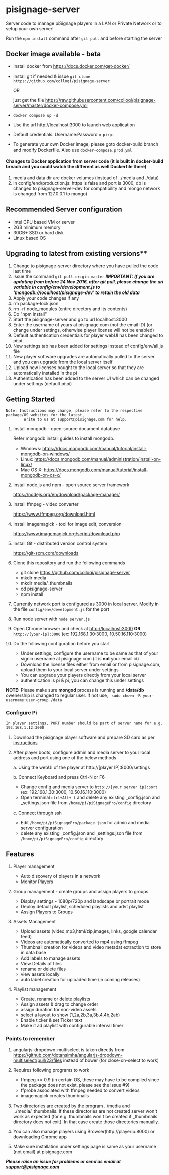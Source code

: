 # pisignage-server 

Server code to manage piSignage players in a LAN or Private Network or to setup your own server!

Run the `npm install` command after `git pull` and before starting the server 
  
## Docker image available - beta
- Install docker from https://docs.docker.com/get-docker/
- Install git if needed & issue `git clone https://github.com/colloqi/pisignage-server`

   OR

   just get the file https://raw.githubusercontent.com/colloqi/pisignage-server/master/docker-compose.yml
- `docker compose up -d`
- Use the url http://localhost:3000  to launch web application
- Default credentials: Username:Password = `pi:pi`
- To generate your own Docker image, please goto docker-build branch and modify Dockerfile. Also use `docker-compose.prod.yml`


#### Changes to Docker application from server code (it is built in docker-build brnach and you could watch the different as well Dockerfile there)
1. media and data dir are docker volumes (instead of ../media and ./data)
2. in config/end/production.js: https is false and port is 3000, db is changed to pisignage-server-dev for compatibility and mongo network is changed from 127.0.0.1 to mongo)

## Recommended Server configuration
- Intel CPU based VM or server
- 2GB minimum memory
- 30GB+ SSD or hard disk
- Linux based OS

## Upgrading to latest from existing versions**

1. Change to pisignage-server directory where you have pulled the code last time
2. Issue the command `git pull origin master`
   ***IMPORTANT: If you are updating from before 24 Nov 2016, after git pull, please change the uri variable in config/env/development.js to 'mongodb://localhost/pisignage-dev' to retain the old data***
3. Apply your code changes if any
4. rm package-lock.json
5. rm -rf node_modules (entire directory and its contents)
6. Do "npm install"
7. Start the pisignage-server and go to url localhost:3000
8. Enter the username of yours at pisignage.com (not the email ID) (or change under settings, otherwise player license will not be enabled)
9. Default authentication credentials for player webUI has been changed to pi:pi
10. New settings tab has been added for settings instead of config/env/all.js file
11. New player software upgrades are automatically pulled to the server and you can upgrade from the local server itself
12. Upload new licenses bought to the local server so that they are automatically installed in the pi
13. Authentication has been added to the server UI which can be changed under settings (default pi:pi)

## Getting Started


    Note: Instructions may change, please refer to the respective package/OS websites for the latest,
            Write to us at support@pisignage.com for help.


1. Install mongodb - open-source document database

    Refer mongodb install guides to install mongodb.

   - Windows: https://docs.mongodb.com/manual/tutorial/install-mongodb-on-windows/
   - Linux: https://docs.mongodb.com/manual/administration/install-on-linux/
   - Mac OS X: https://docs.mongodb.com/manual/tutorial/install-mongodb-on-os-x/

2. Install node.js and npm - open source server framework

   https://nodejs.org/en/download/package-manager/

3. Install ffmpeg - video converter

   https://www.ffmpeg.org/download.html

4. Install imagemagick - tool for image edit, conversion

    https://www.imagemagick.org/script/download.php

5. Install Git -  distributed version control system

    https://git-scm.com/downloads

5. Clone this repository and run the following commands

    - git clone https://github.com/colloqi/pisignage-server
    - mkdir media
    - mkdir media/_thumbnails
    - cd pisignage-server
    - npm install

6. Currently network port is configured as 3000 in local server. Modify in the file `config/env/development.js` for the port

7. Run node server with `node server.js`

8. Open Chrome browser and check at [http://localhost:3000](http://localhost:3000) **OR** `http://[your-ip]:3000` (ex: 192.168.1.30:3000, 10.50.16.110:3000)

9. Do the following configuration before you start
    - Under settings, configure the username to be same as that of your signin username at pisignage.com (it is **not** your email id)
    - Download the license files either from email or from pisignage.com, upload them to your local server under settings
    - You can upgrade your players directly from your local server
    - authentication is pi & pi, you can change this under settings

**NOTE:** Please make sure **mongod** process is running and **/data/db** owenership is changed to regular user. If not use, ``` sudo chown -R your-username:user-group /data```
### Configure Pi

    In player settings, PORT number should be part of server name for e.g. 192.168.1.12:3000

1. Download the pisignage player software and prepare SD card as per [instructions](https://github.com/colloqi/piSignage#method-1-download-image-and-prepare-the-sd-card)

2. After player boots, configure admin and media server to your local address and port using one of the below methods

   a. Using the webUI of the player at http://[player IP]:8000/settings

   b. Connect Keyboard and press Ctrl-N or F6
      * Change config and media server to `http://[your server ip]:port` (ex: 192.168.1.30:3000, 10.50.16.110:3000)
      * Open terminal `ctrl+Alt+ t` and delete any existing _config.json and _settings.json file from `/home/pi/piSignagePro/config` directory

   c. Connect through ssh
      * Edit `/home/pi/piSignagePro/package.json` for admin and media server configuration
      * delete any existing _config.json and _settings.json file from `/home/pi/piSignagePro/config` directory

## Features

1. Player management
    - Auto discovery of players in a network
    - Monitor Players

2. Group management - create groups and assign players to groups
    - Display settings - 1080p/720p and landscape or portrait mode
    - Deploy default playlist, scheduled playlists and advt playlist
    - Assign Players to Groups

3. Assets Management
    - Upload assets (video,mp3,html/zip,images, links, google calendar feed)
    - Videos are automatically converted to mp4 using ffmpeg
    - Thumbnail creation for videos and video metadat extraction to store in data base
    - Add labels to manage assets
    - View Details of files
    - rename or delete files
    - view assets locally
    - auto label creation for uploaded time (in coming releases)

4. Playlist management
    - Create, rename or delete playlists
    - Assign assets & drag to change order
    - assign duration for non-video assets
    - select a layout to show (1,2a,2b,3a,3b,4,4b,2ab)
    - Enable ticker & set Ticker text
    - Make it ad playlist with configurable interval timer


### Points to remember

1. angularjs-dropdown-multiselect is taken directly from
    https://github.com/dotansimha/angularjs-dropdown-multiselect/pull/23/files instead of bower (for close-on-select to work)

2. Requires following programs to work
    - ffmpeg >= 0.9  (in certain OS, these may have to be compiled since the package does not exist,
      please see the issue #9)
    - ffprobe associated with ffmpeg needed to convert videos
    - imagemagick  creates thumbnails

3. Two directories are created by the program ../media and ../media/_thumbnails. If these directories are not created server won't work as expected (for e.g. thumbnails won't be created if _thumbnails directory does not exit). In that case create those directories manually.


4. You can also manage players using Browser(http://playerip:8000) or downloading Chrome app

5. Make sure installation under settings page is same as your username (not email) at pisignage.com


***Please raise an issue for problems or send us email at support@pisignage.com***
